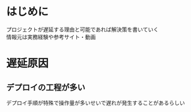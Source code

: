 # はじめに
プロジェクトが遅延する理由と可能であれば解決策を書いていく<br>
情報元は実務経験や参考サイト・動画

# 遅延原因

## デプロイの工程が多い
デプロイ手順が特殊で操作量が多いせいで遅れが発生することがあるらしい